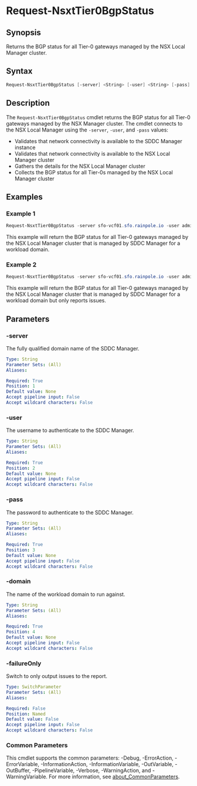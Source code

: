 # Request-NsxtTier0BgpStatus

## Synopsis

Returns the BGP status for all Tier-0 gateways managed by the NSX Local Manager cluster.

## Syntax

```powershell
Request-NsxtTier0BgpStatus [-server] <String> [-user] <String> [-pass] <String> [-domain] <String> [-failureOnly] [<CommonParameters>]
```

## Description

The `Request-NsxtTier0BgpStatus` cmdlet returns the BGP status for all Tier-0 gateways managed by the NSX Manager cluster.
The cmdlet connects to the NSX Local Manager using the `-server`, `-user`, and `-pass` values:

- Validates that network connectivity is available to the SDDC Manager instance
- Validates that network connectivity is available to the NSX Local Manager cluster
- Gathers the details for the NSX Local Manager cluster
- Collects the BGP status for all Tier-0s managed by the NSX Local Manager cluster

## Examples

### Example 1

```powershell
Request-NsxtTier0BgpStatus -server sfo-vcf01.sfo.rainpole.io -user admin@local -pass VMw@re1!VMw@re1! -domain sfo-w01
```

This example will return the BGP status for all Tier-0 gateways managed by the NSX Local Manager cluster that is managed by SDDC Manager for a workload domain.

### Example 2

```powershell
Request-NsxtTier0BgpStatus -server sfo-vcf01.sfo.rainpole.io -user admin@local -pass VMw@re1!VMw@re1! -domain sfo-w01 -failureOnly
```

This example will return the BGP status for all Tier-0 gateways managed by the NSX Local Manager cluster that is managed by SDDC Manager for a workload domain but only reports issues.

## Parameters

### -server

The fully qualified domain name of the SDDC Manager.

```yaml
Type: String
Parameter Sets: (All)
Aliases:

Required: True
Position: 1
Default value: None
Accept pipeline input: False
Accept wildcard characters: False
```

### -user

The username to authenticate to the SDDC Manager.

```yaml
Type: String
Parameter Sets: (All)
Aliases:

Required: True
Position: 2
Default value: None
Accept pipeline input: False
Accept wildcard characters: False
```

### -pass

The password to authenticate to the SDDC Manager.

```yaml
Type: String
Parameter Sets: (All)
Aliases:

Required: True
Position: 3
Default value: None
Accept pipeline input: False
Accept wildcard characters: False
```

### -domain

The name of the workload domain to run against.

```yaml
Type: String
Parameter Sets: (All)
Aliases:

Required: True
Position: 4
Default value: None
Accept pipeline input: False
Accept wildcard characters: False
```

### -failureOnly

Switch to only output issues to the report.

```yaml
Type: SwitchParameter
Parameter Sets: (All)
Aliases:

Required: False
Position: Named
Default value: False
Accept pipeline input: False
Accept wildcard characters: False
```

### Common Parameters

This cmdlet supports the common parameters: -Debug, -ErrorAction, -ErrorVariable, -InformationAction, -InformationVariable, -OutVariable, -OutBuffer, -PipelineVariable, -Verbose, -WarningAction, and -WarningVariable. For more information, see [about_CommonParameters](http://go.microsoft.com/fwlink/?LinkID=113216).
